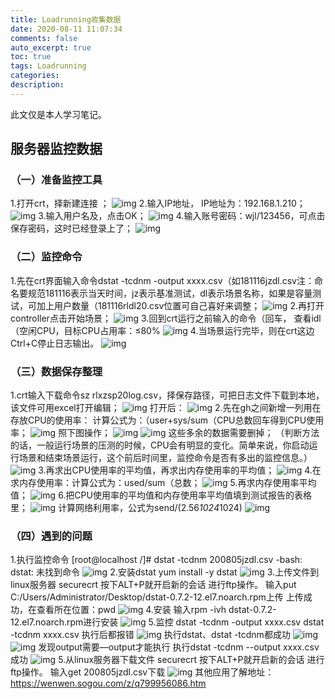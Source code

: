 ```yaml
---
title: Loadrunning收集数据
date: 2020-08-11 11:07:34
comments: false
auto_excerpt: true
toc: true
tags: Loadrunning
categories: 
description:
---
```

此文仅是本人学习笔记。

## 服务器监控数据
### （一）准备监控工具
1.打开crt，择新建连接 ；
![img](/images/LoadrunningToCollectData1.png)
2.输入IP地址， IP地址为：192.168.1.210；
![img](/images/LoadrunningToCollectData2.png)
3.输入用户名及，点击OK；
![img](/images/LoadrunningToCollectData3.png)
4.输入账号密码：wjl/123456，可点击保存密码，这时已经登录上了；
![img](/images/LoadrunningToCollectData4.png)
### （二）监控命令
1.先在crt界面输入命令dstat -tcdnm -output xxxx.csv（如181116jzdl.csv注：命名要规范181116表示当天时间，jz表示基准测试，dl表示场景名称，如果是容量测试，可加上用户数量（181116rldl20.csv位置可自己喜好来调整；
![img](/images/LoadrunningToCollectData5.png)
2.再打开controller点击开始场景；
![img](/images/LoadrunningToCollectData6.png)
3.回到crt运行之前输入的命令（回车， 查看idl（空闲CPU，目标CPU占用率：≤80%
![img](/images/LoadrunningToCollectData7.png)
4.当场景运行完毕，则在crt这边Ctrl+C停止日志输出。
![img](/images/LoadrunningToCollectData8.png)
### （三）数据保存整理
1.crt输入下载命令sz rlxzsp20log.csv，择保存路径，可把日志文件下载到本地，该文件可用excel打开编辑；
![img](/images/LoadrunningToCollectData9.png)
打开后：
![img](/images/LoadrunningToCollectData10.png)
2.先在gh之间新增一列用在存放CPU的使用率：
计算公式为：（user+sys/sum（CPU总数回车得到CPU使用率；
![img](/images/LoadrunningToCollectData11.png)
照下图操作；
![img](/images/LoadrunningToCollectData12.png)
![img](/images/LoadrunningToCollectData13.png)
这些多余的数据需要删掉；
（判断方法的话，一般运行场景的压测的时候，CPU会有明显的变化。简单来说，你启动运行场景和结束场景运行，这个前后时间里，监控命令是否有多出的监控信息。）
![img](/images/LoadrunningToCollectData14.png)
3.再求出CPU使用率的平均值，再求出内存使用率的平均值；
![img](/images/LoadrunningToCollectData15.png)
4.在求内存使用率：计算公式为：used/sum（总数；
![img](/images/LoadrunningToCollectData16.png)
5.再求内存使用率平均值；
![img](/images/LoadrunningToCollectData17.png)
6.把CPU使用率的平均值和内存使用率平均值填到测试报告的表格里；
![img](/images/LoadrunningToCollectData18.png)
计算网络利用率，公式为send/(2.56*1024*1024)
![img](/images/LoadrunningToCollectData19.png)
### （四）遇到的问题
1.执行监控命令
[root@localhost /]# dstat -tcdnm 200805jzdl.csv
-bash: dstat: 未找到命令
![img](/images/LoadrunningToCollectData20.png)
2.安装dstat
yum install -y dstat
![img](/images/LoadrunningToCollectData21.png)
3.上传文件到linux服务器
securecrt 按下ALT+P就开启新的会话 进行ftp操作。
输入put C:/Users/Administrator/Desktop/dstat-0.7.2-12.el7.noarch.rpm上传
上传成功，在查看所在位置：pwd
![img](/images/LoadrunningToCollectData22.png)
4.安装
输入rpm -ivh dstat-0.7.2-12.el7.noarch.rpm进行安装
![img](/images/LoadrunningToCollectData23.png)
5.监控
dstat -tcdnm -output xxxx.csv
dstat -tcdnm xxxx.csv
执行后都报错
![img](/images/LoadrunningToCollectData24.png)
执行dstat、dstat -tcdnm都成功
![img](/images/LoadrunningToCollectData25.png)
![img](/images/LoadrunningToCollectData26.png)
发现output需要—output才能执行
执行dstat -tcdnm --output xxxx.csv成功
![img](/images/LoadrunningToCollectData27.png)
5.从linux服务器下载文件
securecrt 按下ALT+P就开启新的会话 进行ftp操作。
输入get 200805jzdl.csv下载
![img](/images/LoadrunningToCollectData28.png)
其他应用了解地址：https://wenwen.sogou.com/z/q799956086.htm

